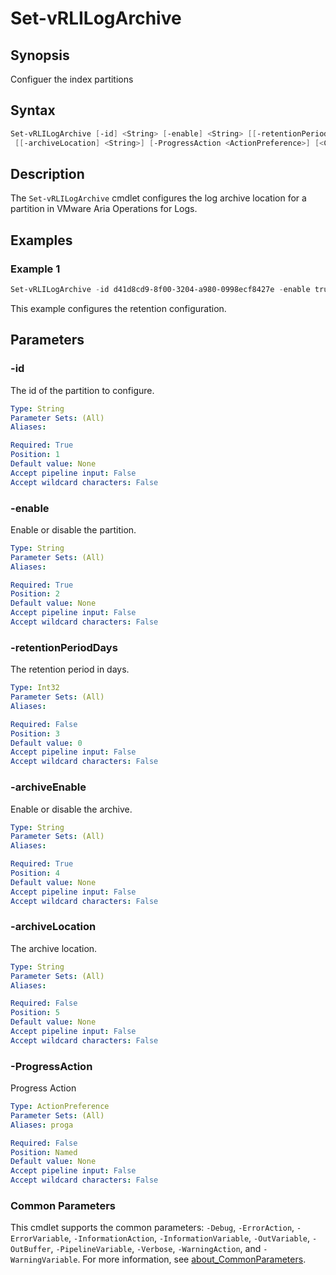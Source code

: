 # Set-vRLILogArchive

## Synopsis

Configuer the index partitions

## Syntax

```powershell
Set-vRLILogArchive [-id] <String> [-enable] <String> [[-retentionPeriodDays] <Int32>] [-archiveEnable] <String>
 [[-archiveLocation] <String>] [-ProgressAction <ActionPreference>] [<CommonParameters>]
```

## Description

The `Set-vRLILogArchive` cmdlet configures the log archive location for a partition in VMware Aria Operations for Logs.

## Examples

### Example 1

```powershell
Set-vRLILogArchive -id d41d8cd9-8f00-3204-a980-0998ecf8427e -enable true -retentionPeriod 7 -archiveEnable true -archiveLocation nfs://172.27.11.4/sfo-m01-vrli01-400GB
```

This example configures the retention configuration.

## Parameters

### -id

The id of the partition to configure.

```yaml
Type: String
Parameter Sets: (All)
Aliases:

Required: True
Position: 1
Default value: None
Accept pipeline input: False
Accept wildcard characters: False
```

### -enable

Enable or disable the partition.

```yaml
Type: String
Parameter Sets: (All)
Aliases:

Required: True
Position: 2
Default value: None
Accept pipeline input: False
Accept wildcard characters: False
```

### -retentionPeriodDays

The retention period in days.

```yaml
Type: Int32
Parameter Sets: (All)
Aliases:

Required: False
Position: 3
Default value: 0
Accept pipeline input: False
Accept wildcard characters: False
```

### -archiveEnable

Enable or disable the archive.

```yaml
Type: String
Parameter Sets: (All)
Aliases:

Required: True
Position: 4
Default value: None
Accept pipeline input: False
Accept wildcard characters: False
```

### -archiveLocation

The archive location.

```yaml
Type: String
Parameter Sets: (All)
Aliases:

Required: False
Position: 5
Default value: None
Accept pipeline input: False
Accept wildcard characters: False
```

### -ProgressAction

Progress Action

```yaml
Type: ActionPreference
Parameter Sets: (All)
Aliases: proga

Required: False
Position: Named
Default value: None
Accept pipeline input: False
Accept wildcard characters: False
```

### Common Parameters

This cmdlet supports the common parameters: `-Debug`, `-ErrorAction`, `-ErrorVariable`, `-InformationAction`, `-InformationVariable`, `-OutVariable`, `-OutBuffer`, `-PipelineVariable`, `-Verbose`, `-WarningAction`, and `-WarningVariable`. For more information, see [about_CommonParameters](http://go.microsoft.com/fwlink/?LinkID=113216).
